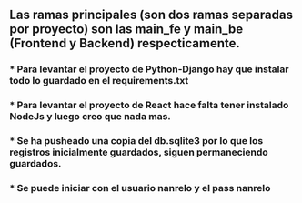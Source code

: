 ## Las ramas principales (son dos ramas separadas por proyecto) son las main_fe y main_be (Frontend y Backend) respecticamente.
### * Para levantar el proyecto de Python-Django hay que instalar todo lo guardado en el requirements.txt
### * Para levantar el proyecto de React hace falta tener instalado NodeJs y luego creo que nada mas.
### * Se ha pusheado una copia del db.sqlite3 por lo que los registros inicialmente guardados, siguen permaneciendo guardados.
### * Se puede iniciar con el usuario nanrelo y el pass nanrelo

